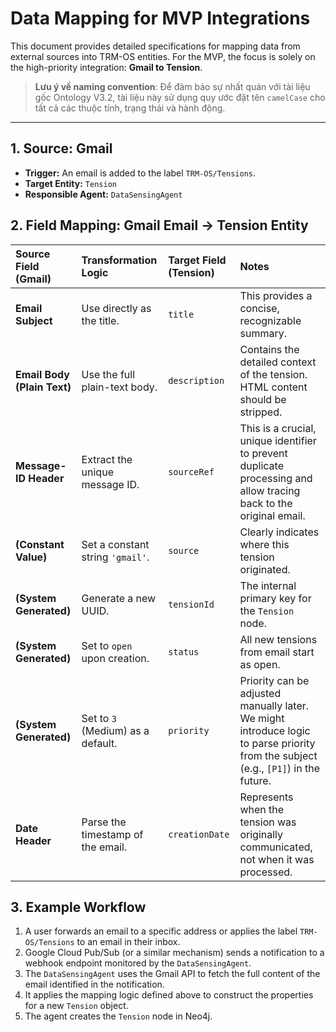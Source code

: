 # Data Mapping for MVP Integrations

This document provides detailed specifications for mapping data from external sources into TRM-OS entities. For the MVP, the focus is solely on the high-priority integration: **Gmail to Tension**.

> **Lưu ý về naming convention**: Để đảm bảo sự nhất quán với tài liệu gốc Ontology V3.2, tài liệu này sử dụng quy ước đặt tên `camelCase` cho tất cả các thuộc tính, trạng thái và hành động.

---

## 1. Source: Gmail

- **Trigger:** An email is added to the label `TRM-OS/Tensions`.
- **Target Entity:** `Tension`
- **Responsible Agent:** `DataSensingAgent`

## 2. Field Mapping: Gmail Email → Tension Entity

| Source Field (Gmail) | Transformation Logic | Target Field (Tension) | Notes |
| :--- | :--- | :--- | :--- |
| **Email Subject** | Use directly as the title. | `title` | This provides a concise, recognizable summary. |
| **Email Body (Plain Text)** | Use the full plain-text body. | `description` | Contains the detailed context of the tension. HTML content should be stripped. |
| **Message-ID Header** | Extract the unique message ID. | `sourceRef` | This is a crucial, unique identifier to prevent duplicate processing and allow tracing back to the original email. |
| **(Constant Value)** | Set a constant string `'gmail'`. | `source` | Clearly indicates where this tension originated. |
| **(System Generated)** | Generate a new UUID. | `tensionId` | The internal primary key for the `Tension` node. |
| **(System Generated)** | Set to `open` upon creation. | `status` | All new tensions from email start as open. |
| **(System Generated)** | Set to `3` (Medium) as a default. | `priority` | Priority can be adjusted manually later. We might introduce logic to parse priority from the subject (e.g., `[P1]`) in the future. |
| **Date Header** | Parse the timestamp of the email. | `creationDate` | Represents when the tension was originally communicated, not when it was processed. |

## 3. Example Workflow

1. A user forwards an email to a specific address or applies the label `TRM-OS/Tensions` to an email in their inbox.
2. Google Cloud Pub/Sub (or a similar mechanism) sends a notification to a webhook endpoint monitored by the `DataSensingAgent`.
3. The `DataSensingAgent` uses the Gmail API to fetch the full content of the email identified in the notification.
4. It applies the mapping logic defined above to construct the properties for a new `Tension` object.
5. The agent creates the `Tension` node in Neo4j.
